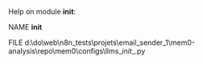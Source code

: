 Help on module __init__:

NAME
    __init__

FILE
    d:\do\web\n8n_tests\projets\email_sender_1\mem0-analysis\repo\mem0\configs\llms\__init__.py


